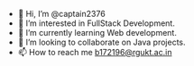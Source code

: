 - 👋 Hi, I’m @captain2376
- 👀 I’m interested in FullStack Development.
- 🌱 I’m currently learning Web development.
- 💞️ I’m looking to collaborate on  Java projects.
- 📫 How to reach me b172196@rgukt.ac.in

<!---
captain2376/captain2376 is a ✨ special ✨ repository because its `README.md` (this file) appears on your GitHub profile.
You can click the Preview link to take a look at your changes.
--->
